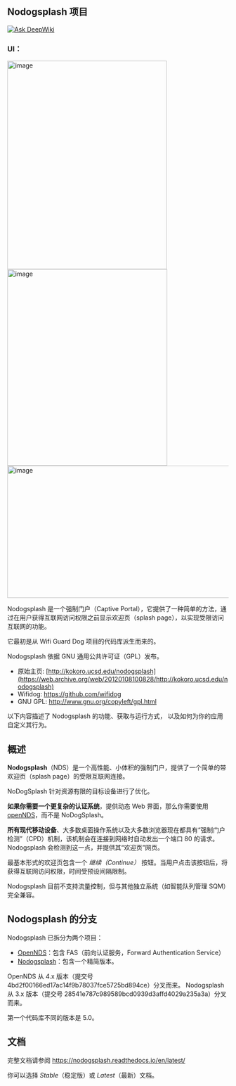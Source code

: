 ## Nodogsplash 项目

[![Ask DeepWiki](https://deepwiki.com/badge.svg)](https://deepwiki.com/lmq8267/nodogsplash)

### UI：

<img width="363" height="474" alt="image" src="https://github.com/user-attachments/assets/37e4b0c8-734a-4653-8019-7cd370491ebb" />

<img width="364" height="447" alt="image" src="https://github.com/user-attachments/assets/af1f55a2-14ca-4ac4-b22d-8ae8e7aeefd5" />

<img width="1084" height="301" alt="image" src="https://github.com/user-attachments/assets/5b381332-f88c-4412-b7d6-a158da745bd9" />

Nodogsplash 是一个强制门户（Captive Portal），它提供了一种简单的方法，通过在用户获得互联网访问权限之前显示欢迎页（splash page），以实现受限访问互联网的功能。

它最初是从 Wifi Guard Dog 项目的代码库派生而来的。

Nodogsplash 依据 GNU 通用公共许可证（GPL）发布。

* 原始主页: [http://kokoro.ucsd.edu/nodogsplash](https://web.archive.org/web/20120108100828/http://kokoro.ucsd.edu/nodogsplash)
* Wifidog: https://github.com/wifidog
* GNU GPL: http://www.gnu.org/copyleft/gpl.html

以下内容描述了 Nodogsplash 的功能、获取与运行方式，
以及如何为你的应用自定义其行为。

## 概述

**Nodogsplash**（NDS）是一个高性能、小体积的强制门户，提供了一个简单的带欢迎页（splash page）的受限互联网连接。

NoDogSplash 针对资源有限的目标设备进行了优化。

**如果你需要一个更复杂的认证系统**，提供动态 Web 界面，那么你需要使用 [openNDS](https://github.com/openNDS/openNDS)，而不是 NoDogSplash。

**所有现代移动设备**、大多数桌面操作系统以及大多数浏览器现在都具有“强制门户检测”（CPD）机制，该机制会在连接到网络时自动发出一个端口 80 的请求。Nodogsplash 会检测到这一点，并提供其“欢迎页”网页。

最基本形式的欢迎页包含一个 *继续（Continue）* 按钮。当用户点击该按钮后，将获得互联网访问权限，时间受预设间隔限制。

Nodogsplash 目前不支持流量控制，但与其他独立系统（如智能队列管理 SQM）完全兼容。

## Nodogsplash 的分支

Nodogsplash 已拆分为两个项目：

* [OpenNDS](https://github.com/openNDS/openNDS)：包含 FAS（前向认证服务，Forward Authentication Service）
* [Nodogsplash](https://github.com/nodogsplash/nodogsplash)：包含一个精简版本。

OpenNDS 从 4.x 版本（提交号 4bd2f00166ed17ac14f9b78037fce5725bd894ce）分叉而来。
Nodogsplash 从 3.x 版本（提交号 28541e787c989589bcd0939d3affd4029a235a3a）分叉而来。

第一个代码库不同的版本是 5.0。

## 文档

完整文档请参阅 https://nodogsplash.readthedocs.io/en/latest/

你可以选择 *Stable*（稳定版）或 *Latest*（最新）文档。
